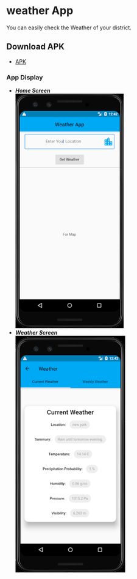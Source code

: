 # weather App
You can easily check the Weather of your district.

## Download APK
- [APK](https://drive.google.com/file/d/1nYwI0JS2HjYb98YDYNS37aLLcUEmnuvQ/view?usp=sharing)

### App Display
- ***Home Screen***<br>
![Home Screen](assets/HomeScreen.png)<br>
- ***Weather Screen***<br>
![Weather Screen](assets/WeatherScreen.png)
